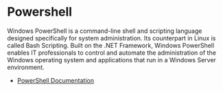 # Powershell

Windows PowerShell is a command-line shell and scripting language designed specifically for system administration. Its counterpart in Linux is called Bash Scripting. Built on the .NET Framework, Windows PowerShell enables IT professionals to control and automate the administration of the Windows operating system and applications that run in a Windows Server environment.

- [PowerShell Documentation](https://learn.microsoft.com/en-us/powershell/)
